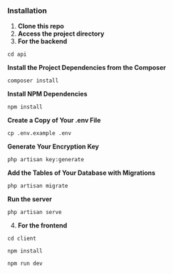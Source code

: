 ### Installation
1. **Clone this repo**
2. **Access the project directory**
3. **For the backend**
```
cd api
```
**Install the Project Dependencies from the Composer**
```
composer install
```
**Install NPM Dependencies**
```
npm install
```
**Create a Copy of Your .env File**
```
cp .env.example .env
```
**Generate Your Encryption Key**
```
php artisan key:generate
```
**Add the Tables of Your Database with Migrations**
```
php artisan migrate
```
**Run the server**
```
php artisan serve
```

4. **For the frontend**
```
cd client
```
```
npm install
```
```
npm run dev
```
